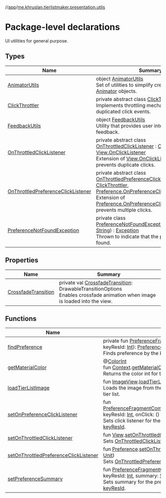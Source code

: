 //[app](../../index.md)/[me.khruslan.tierlistmaker.presentation.utils](index.md)

# Package-level declarations

UI utilities for general purpose.

## Types

| Name | Summary |
|---|---|
| [AnimatorUtils](-animator-utils/index.md) | object [AnimatorUtils](-animator-utils/index.md)<br>Set of utilities to simplify creation of complex [Animator](https://developer.android.com/reference/kotlin/android/animation/Animator.html) objects. |
| [ClickThrottler](-click-throttler/index.md) | private abstract class [ClickThrottler](-click-throttler/index.md)<br>Implements throttling mechanism to prevent duplicated click events. |
| [FeedbackUtils](-feedback-utils/index.md) | object [FeedbackUtils](-feedback-utils/index.md)<br>Utility that provides user interface for sending feedback. |
| [OnThrottledClickListener](-on-throttled-click-listener/index.md) | private abstract class [OnThrottledClickListener](-on-throttled-click-listener/index.md) : [ClickThrottler](-click-throttler/index.md), [View.OnClickListener](https://developer.android.com/reference/kotlin/android/view/View.OnClickListener.html)<br>Extension of [View.OnClickListener](https://developer.android.com/reference/kotlin/android/view/View.OnClickListener.html) that prevents duplicate clicks. |
| [OnThrottledPreferenceClickListener](-on-throttled-preference-click-listener/index.md) | private abstract class [OnThrottledPreferenceClickListener](-on-throttled-preference-click-listener/index.md) : [ClickThrottler](-click-throttler/index.md), [Preference.OnPreferenceClickListener](https://developer.android.com/reference/kotlin/androidx/preference/Preference.OnPreferenceClickListener.html)<br>Extension of [Preference.OnPreferenceClickListener](https://developer.android.com/reference/kotlin/androidx/preference/Preference.OnPreferenceClickListener.html) that prevents multiple clicks. |
| [PreferenceNotFoundException](-preference-not-found-exception/index.md) | private class [PreferenceNotFoundException](-preference-not-found-exception/index.md)(preferenceKey: [String](https://kotlinlang.org/api/latest/jvm/stdlib/kotlin/-string/index.html)) : [Exception](https://developer.android.com/reference/kotlin/java/lang/Exception.html)<br>Thrown to indicate that the preference was not found. |

## Properties

| Name | Summary |
|---|---|
| [CrossfadeTransition](-crossfade-transition.md) | private val [CrossfadeTransition](-crossfade-transition.md): DrawableTransitionOptions<br>Enables crossfade animation when image is loaded into the view. |

## Functions

| Name | Summary |
|---|---|
| [findPreference](find-preference.md) | private fun [PreferenceFragmentCompat](https://developer.android.com/reference/kotlin/androidx/preference/PreferenceFragmentCompat.html).[findPreference](find-preference.md)(@[StringRes ](https://developer.android.com/reference/kotlin/androidx/annotation/StringRes.html)keyResId: [Int](https://kotlinlang.org/api/latest/jvm/stdlib/kotlin/-int/index.html)): [Preference](https://developer.android.com/reference/kotlin/androidx/preference/Preference.html)<br>Finds preference by the key resolved from [keyResId](find-preference.md). |
| [getMaterialColor](get-material-color.md) | @[ColorInt ](https://developer.android.com/reference/kotlin/androidx/annotation/ColorInt.html)<br>fun [Context](https://developer.android.com/reference/kotlin/android/content/Context.html).[getMaterialColor](get-material-color.md)(@[AttrRes ](https://developer.android.com/reference/kotlin/androidx/annotation/AttrRes.html)colorAttrRes: [Int](https://kotlinlang.org/api/latest/jvm/stdlib/kotlin/-int/index.html)): [Int](https://kotlinlang.org/api/latest/jvm/stdlib/kotlin/-int/index.html)<br>Returns the color int for the provided theme color attribute. |
| [loadTierListImage](load-tier-list-image.md) | fun [ImageView](https://developer.android.com/reference/kotlin/android/widget/ImageView.html).[loadTierListImage](load-tier-list-image.md)(filePath: [String](https://kotlinlang.org/api/latest/jvm/stdlib/kotlin/-string/index.html))<br>Loads the image from the device file system into the [ImageView](https://developer.android.com/reference/kotlin/android/widget/ImageView.html) in the tier list. |
| [setOnPreferenceClickListener](set-on-preference-click-listener.md) | fun [PreferenceFragmentCompat](https://developer.android.com/reference/kotlin/androidx/preference/PreferenceFragmentCompat.html).[setOnPreferenceClickListener](set-on-preference-click-listener.md)(@[StringRes ](https://developer.android.com/reference/kotlin/androidx/annotation/StringRes.html)keyResId: [Int](https://kotlinlang.org/api/latest/jvm/stdlib/kotlin/-int/index.html), onClick: () -&gt; [Unit](https://kotlinlang.org/api/latest/jvm/stdlib/kotlin/-unit/index.html))<br>Sets click listener for the preference found by the key resolved from [keyResId](set-on-preference-click-listener.md). |
| [setOnThrottledClickListener](set-on-throttled-click-listener.md) | fun [View](https://developer.android.com/reference/kotlin/android/view/View.html).[setOnThrottledClickListener](set-on-throttled-click-listener.md)(onClick: () -&gt; [Unit](https://kotlinlang.org/api/latest/jvm/stdlib/kotlin/-unit/index.html))<br>Sets [OnThrottledClickListener](-on-throttled-click-listener/index.md) to the view. |
| [setOnThrottledPreferenceClickListener](set-on-throttled-preference-click-listener.md) | fun [Preference](https://developer.android.com/reference/kotlin/androidx/preference/Preference.html).[setOnThrottledPreferenceClickListener](set-on-throttled-preference-click-listener.md)(onClick: () -&gt; [Unit](https://kotlinlang.org/api/latest/jvm/stdlib/kotlin/-unit/index.html))<br>Sets [OnThrottledPreferenceClickListener](-on-throttled-preference-click-listener/index.md) to the preference. |
| [setPreferenceSummary](set-preference-summary.md) | fun [PreferenceFragmentCompat](https://developer.android.com/reference/kotlin/androidx/preference/PreferenceFragmentCompat.html).[setPreferenceSummary](set-preference-summary.md)(@[StringRes ](https://developer.android.com/reference/kotlin/androidx/annotation/StringRes.html)keyResId: [Int](https://kotlinlang.org/api/latest/jvm/stdlib/kotlin/-int/index.html), summary: [String](https://kotlinlang.org/api/latest/jvm/stdlib/kotlin/-string/index.html))<br>Sets summary for the preference found by the key resolved from [keyResId](set-preference-summary.md). |
